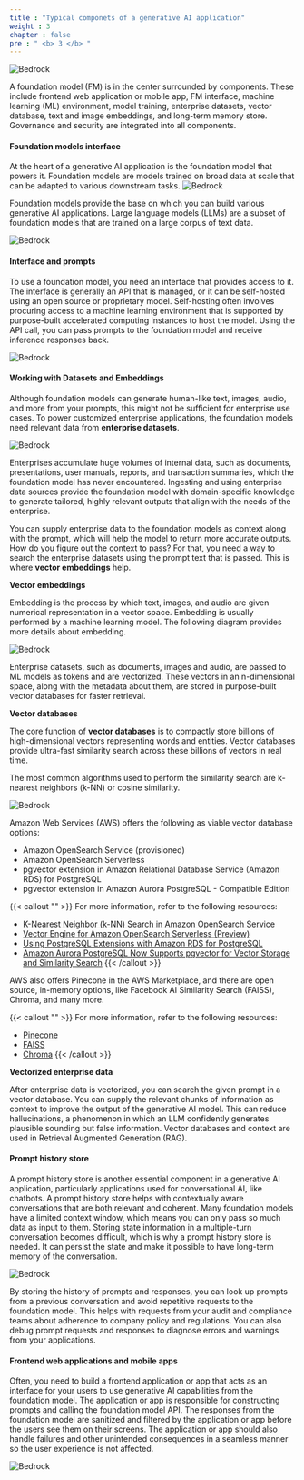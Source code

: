 ```yaml
---
title : "Typical componets of a generative AI application"
weight : 3
chapter : false
pre : " <b> 3 </b> "
---
```


![Bedrock](../images/3/1.png?featherlight=false&width=90pc)

A foundation model (FM) is in the center surrounded by components. These include frontend web application or mobile app, FM interface, machine learning (ML) environment, model training, enterprise datasets, vector database, text and image embeddings, and long-term memory store. Governance and security are integrated into all components.

#### Foundation models interface

At the heart of a generative AI application is the foundation model that powers it. Foundation models are models trained on broad data at scale that can be adapted to various downstream tasks. ![Bedrock](../images/3/2.png)

Foundation models provide the base on which you can build various generative AI applications. Large language models (LLMs) are a subset of foundation models that are trained on a large corpus of text data. 

![Bedrock](../images/3/3.png)

#### Interface and prompts

To use a foundation model, you need an interface that provides access to it. The interface is generally an API that is managed, or it can be self-hosted using an open source or proprietary model. Self-hosting often involves procuring access to a machine learning environment that is supported by purpose-built accelerated computing instances to host the model. Using the API call, you can pass prompts to the foundation model and receive inference responses back.

![Bedrock](../images/3/4.png)

#### Working with Datasets and Embeddings

Although foundation models can generate human-like text, images, audio, and more from your prompts, this might not be sufficient for enterprise use cases. To power customized enterprise applications, the foundation models need relevant data from **enterprise datasets**.

![Bedrock](../images/3/5.png)

Enterprises accumulate huge volumes of internal data, such as documents, presentations, user manuals, reports, and transaction summaries, which the foundation model has never encountered. Ingesting and using enterprise data sources provide the foundation model with domain-specific knowledge to generate tailored, highly relevant outputs that align with the needs of the enterprise.

You can supply enterprise data to the foundation models as context along with the prompt, which will help the model to return more accurate outputs. How do you figure out the context to pass? For that, you need a way to search the enterprise datasets using the prompt text that is passed. This is where **vector embeddings** help.

**Vector embeddings**

Embedding is the process by which text, images, and audio are given numerical representation in a vector space. Embedding is usually performed by a machine learning model. The following diagram provides more details about embedding. 

![Bedrock](../images/3/6.png?featherlight=false&width=90pc)

Enterprise datasets, such as documents, images and audio, are passed to ML models as tokens and are vectorized. These vectors in an n-dimensional space, along with the metadata about them, are stored in purpose-built vector databases for faster retrieval. 

**Vector databases**

The core function of **vector databases** is to compactly store billions of high-dimensional vectors representing words and entities. Vector databases provide ultra-fast similarity search across these billions of vectors in real time. 

The most common algorithms used to perform the similarity search are k-nearest neighbors (k-NN) or cosine similarity.

![Bedrock](../images/3/7.png)

Amazon Web Services (AWS) offers the following as viable vector database options:
- Amazon OpenSearch Service (provisioned)
- Amazon OpenSearch Serverless
- pgvector extension in Amazon Relational Database Service (Amazon RDS) for PostgreSQL
- pgvector extension in Amazon Aurora PostgreSQL - Compatible Edition

{{< callout "" >}}
For more information, refer to the following resources:
* [K-Nearest Neighbor (k-NN) Search in Amazon OpenSearch Service](https://docs.aws.amazon.com/opensearch-service/latest/developerguide/knn.html)
* [Vector Engine for Amazon OpenSearch Serverless (Preview)](https://aws.amazon.com/opensearch-service/serverless-vector-engine/)
* [Using PostgreSQL Extensions with Amazon RDS for PostgreSQL](https://docs.aws.amazon.com/AmazonRDS/latest/UserGuide/Appendix.PostgreSQL.CommonDBATasks.Extensions.html)
* [Amazon Aurora PostgreSQL Now Supports pgvector for Vector Storage and Similarity Search](https://aws.amazon.com/about-aws/whats-new/2023/07/amazon-aurora-postgresql-pgvector-vector-storage-similarity-search/)
{{< /callout >}}

AWS also offers Pinecone in the AWS Marketplace, and there are open source, in-memory options, like Facebook AI Similarity Search (FAISS), Chroma, and many more.

{{< callout "" >}}
For more information, refer to the following resources:
* [Pinecone](https://aws.amazon.com/marketplace/pp/prodview-xhgyscinlz4jk)
* [FAISS](https://github.com/facebookresearch/faiss)
* [Chroma](https://www.trychroma.com/)
{{< /callout >}}

**Vectorized enterprise data**

After enterprise data is vectorized, you can search the given prompt in a vector database. You can supply the relevant chunks of information as context to improve the output of the generative AI model. This can reduce hallucinations, a phenomenon in which an LLM confidently generates plausible sounding but false information. Vector databases and context are used in Retrieval Augmented Generation (RAG).

#### Prompt history store

A prompt history store is another essential component in a generative AI application, particularly applications used for conversational AI, like chatbots. A prompt history store helps with contextually aware conversations that are both relevant and coherent. Many foundation models have a limited context window, which means you can only pass so much data as input to them. Storing state information in a multiple-turn conversation becomes difficult, which is why a prompt history store is needed. It can persist the state and make it possible to have long-term memory of the conversation.

![Bedrock](../images/3/8.png)

By storing the history of prompts and responses, you can look up prompts from a previous conversation and avoid repetitive requests to the foundation model. This helps with requests from your audit and compliance teams about adherence to company policy and regulations. You can also debug prompt requests and responses to diagnose errors and warnings from your applications.

#### Frontend web applications and mobile apps

Often, you need to build a frontend application or app that acts as an interface for your users to use generative AI capabilities from the foundation model. The application or app is responsible for constructing prompts and calling the foundation model API. The responses from the foundation model are sanitized and filtered by the application or app before the users see them on their screens. The application or app should also handle failures and other unintended consequences in a seamless manner so the user experience is not affected.

![Bedrock](../images/3/9.png)
